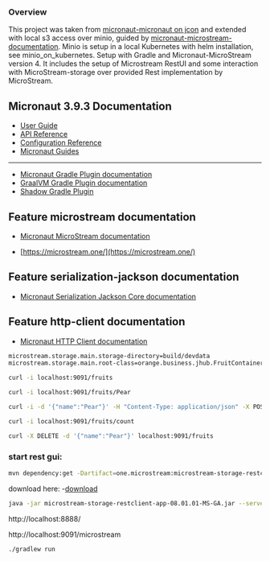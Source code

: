 ### Overview

This project was taken from [micronaut-micronaut on jcon](https://github.com/sdelamo/jcon2023-micronaut-aws-microstream) and extended with local s3 access over minio, guided by [micronaut-microstream-documentation](https://micronaut-projects.github.io/micronaut-microstream/snapshot/guide/).
Minio is setup in a local Kubernetes with helm installation, see minio_on_kubernetes.
Setup with Gradle and Micronaut-MicroStream version 4.
It includes the setup of Microstream RestUI and some interaction with MicroStream-storage over provided Rest implementation by MicroStream.

## Micronaut 3.9.3 Documentation

- [User Guide](https://docs.micronaut.io/3.9.3/guide/index.html)
- [API Reference](https://docs.micronaut.io/3.9.3/api/index.html)
- [Configuration Reference](https://docs.micronaut.io/3.9.3/guide/configurationreference.html)
- [Micronaut Guides](https://guides.micronaut.io/index.html)
---

- [Micronaut Gradle Plugin documentation](https://micronaut-projects.github.io/micronaut-gradle-plugin/latest/)
- [GraalVM Gradle Plugin documentation](https://graalvm.github.io/native-build-tools/latest/gradle-plugin.html)
- [Shadow Gradle Plugin](https://plugins.gradle.org/plugin/com.github.johnrengelman.shadow)
## Feature microstream documentation

- [Micronaut MicroStream documentation](https://micronaut-projects.github.io/micronaut-microstream/latest/guide)

- [https://microstream.one/](https://microstream.one/)


## Feature serialization-jackson documentation

- [Micronaut Serialization Jackson Core documentation](https://micronaut-projects.github.io/micronaut-serialization/latest/guide/)


## Feature http-client documentation

- [Micronaut HTTP Client documentation](https://docs.micronaut.io/latest/guide/index.html#httpClient)

```bash
microstream.storage.main.storage-directory=build/devdata
microstream.storage.main.root-class=orange.business.jhub.FruitContainer
```

```bash
curl -i localhost:9091/fruits

curl -i localhost:9091/fruits/Pear

curl -i -d '{"name":"Pear"}' -H "Content-Type: application/json" -X POST http://localhost:9091/fruits

curl -i localhost:9091/fruits/count

curl -X DELETE -d '{"name":"Pear"}' localhost:9091/fruits
```

### start rest gui:

```bash
mvn dependency:get -Dartifact=one.microstream:microstream-storage-restclient-app:{maven-version}:jar -Dtransitive=false -Ddest=storage.restclient.app-{maven-version}.jar
```

download here:
-[download](https://repo1.maven.org/maven2/one/microstream/microstream-storage-restclient-app/08.01.01-MS-GA/microstream-storage-restclient-app-08.01.01-MS-GA.jar)

```bash
java -jar microstream-storage-restclient-app-08.01.01-MS-GA.jar --server.port=8888
```

http://localhost:8888/

http://localhost:9091/microstream

```
./gradlew run
```



